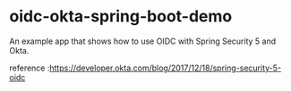 # oidc-okta-spring-boot-demo
 
An example app that shows how to use OIDC with Spring Security 5 and Okta. 

reference :https://developer.okta.com/blog/2017/12/18/spring-security-5-oidc